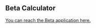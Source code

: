 ## Beta Calculator

[You can reach the Beta application here.](https://coldalgorithms-financial-snacks-main-7bnlym.streamlit.app/)
